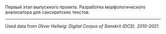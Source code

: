 Первый этап выпускного проекта. Разработка морфологического анализатора для санскритских текстов.

-----------------------------

Used data from <i>Oliver Hellwig: Digital Corpus of Sanskrit (DCS). 2010-2021.</i>
